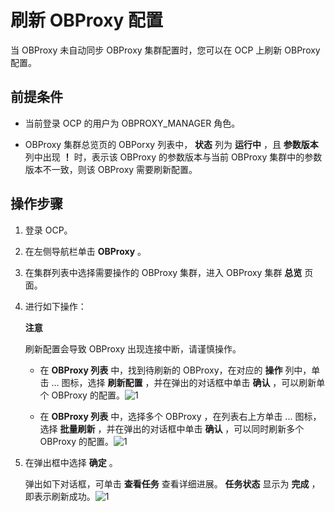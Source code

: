刷新 OBProxy 配置
==================================

当 OBProxy 未自动同步 OBProxy 集群配置时，您可以在 OCP 上刷新 OBProxy 配置。

前提条件
-------------------------

* 当前登录 OCP 的用户为 OBPROXY_MANAGER 角色。

* OBProxy 集群总览页的 OBPorxy 列表中， **状态** 列为 **运行中** ，且 **参数版本** 列中出现 **！** 时，表示该 OBProxy 的参数版本与当前 OBProxy 集群中的参数版本不一致，则该 OBProxy 需要刷新配置。

操作步骤
-------------------------

1. 登录 OCP。

2. 在左侧导航栏单击 **OBProxy** 。

3. 在集群列表中选择需要操作的 OBProxy 集群，进入 OBProxy 集群 **总览** 页面。

4. 进行如下操作：

   **注意**

   刷新配置会导致 OBProxy 出现连接中断，请谨慎操作。

   * 在 **OBProxy 列表** 中，找到待刷新的 OBProxy，在对应的 **操作** 列中，单击 ... 图标，选择 **刷新配置** ，并在弹出的对话框中单击 **确认** ，可以刷新单个 OBProxy 的配置。![1](http://icms-x-dita.oss-cn-zhangjiakou.aliyuncs.com/xdita-output/zh-CN/task15904357/images/p271521.png?Expires=7258125492&OSSAccessKeyId=LTAIJfoPL6wmrirR&Signature=0sZ922bn5Y%2Fw3LerFvWLtUt6NUg%3D)

   * 在 **OBProxy 列表** 中，选择多个 OBProxy ，在列表右上方单击 ... 图标，选择 **批量刷新** ，并在弹出的对话框中单击 **确认** ，可以同时刷新多个 OBProxy 的配置。![1](http://icms-x-dita.oss-cn-zhangjiakou.aliyuncs.com/xdita-output/zh-CN/task15904357/images/p352495.png?Expires=7258125492&OSSAccessKeyId=LTAIJfoPL6wmrirR&Signature=BYjDb1jrqDKwroPh72uNsMZ%2BjTo%3D)

5. 在弹出框中选择 **确定** 。

   弹出如下对话框，可单击 **查看任务** 查看详细进展。 **任务状态** 显示为 **完成** ，即表示刷新成功。![1](http://icms-x-dita.oss-cn-zhangjiakou.aliyuncs.com/xdita-output/zh-CN/task15904357/images/p352536.png?Expires=7258125492&OSSAccessKeyId=LTAIJfoPL6wmrirR&Signature=dnKPZxXAVS6cfRfO0heFioGR%2Bko%3D)
